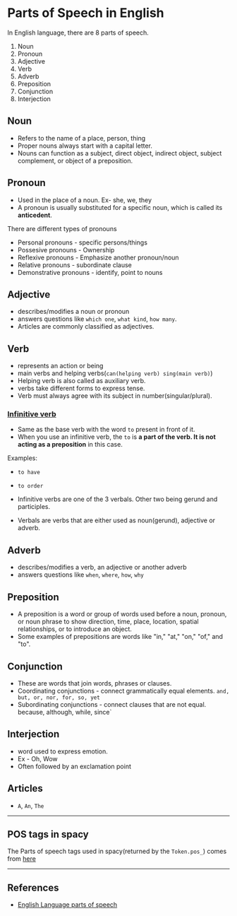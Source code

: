 # Parts of Speech in English

In English language, there are 8 parts of speech.

1. Noun
2. Pronoun
3. Adjective
4. Verb
5. Adverb
6. Preposition
7. Conjunction
8. Interjection

## Noun

- Refers to the name of a place, person, thing
- Proper nouns always start with a capital letter.
- Nouns can function as a subject, direct object, indirect object, subject complement, or object of a preposition.

## Pronoun

- Used in the place of a noun. Ex- she, we, they
- A pronoun is usually substituted for a specific noun, which is called its **anticedent**.

There are different types of pronouns

- Personal pronouns - specific persons/things
- Possesive pronouns - Ownership
- Reflexive pronouns - Emphasize another pronoun/noun
- Relative pronouns - subordinate clause
- Demonstrative pronouns - identify, point to nouns

## Adjective

- describes/modifies a noun or pronoun
- answers questions like `which one`, `what kind`, `how many`.
- Articles are commonly classified as adjectives.

## Verb

- represents an action or being
- main verbs and helping verbs(`can(helping verb) sing(main verb)`)
- Helping verb is also called as auxiliary verb.
- verbs take different forms to express tense.
- Verb must always agree with its subject in number(singular/plural).

### [Infinitive verb](https://grammar.yourdictionary.com/parts-of-speech/verbs/infinitive-verb.html)

- Same as the base verb with the word `to` present in front of it.
- When you use an infinitive verb, the `to` is **a part of the verb. It is not acting as a preposition** in this case.

Examples:

- `to have`
- `to order`

- Infinitive verbs are one of the 3 verbals. Other two being gerund and participles.
- Verbals are verbs that are either used as noun(gerund), adjective or adverb.

## Adverb

- describes/modifies a verb, an adjective or another adverb
- answers questions like `when`, `where`, `how`, `why`

## Preposition

- A preposition is a word or group of words used before a noun, pronoun, or noun phrase to show direction, time, place, location, spatial relationships, or to introduce an object.
- Some examples of prepositions are words like "in," "at," "on," "of," and "to".

## Conjunction

- These are words that join words, phrases or clauses.
- Coordinating conjunctions - connect grammatically equal elements. `and, but, or, nor, for, so, yet`
- Subordinating conjunctions - connect clauses that are not equal. because, although, while, since`

## Interjection

- word used to express emotion.
- Ex - Oh, Wow
- Often followed by an exclamation point

## Articles

- `A`, `An`, `The`

---

## POS tags in spacy

The Parts of speech tags used in spacy(returned by the `Token.pos_`) comes from [here](https://universaldependencies.org/u/pos/)

---

## References

- [English Language parts of speech](http://www.butte.edu/departments/cas/tipsheets/grammar/parts_of_speech.html)
